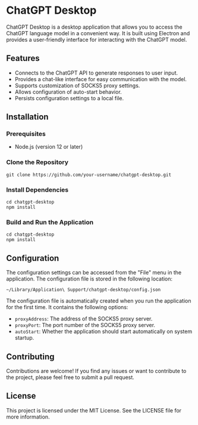 # ChatGPT Desktop

ChatGPT Desktop is a desktop application that allows you to access the ChatGPT language model in a convenient way. It is built using Electron and provides a user-friendly interface for interacting with the ChatGPT model.

## Features

- Connects to the ChatGPT API to generate responses to user input.
- Provides a chat-like interface for easy communication with the model.
- Supports customization of SOCKS5 proxy settings.
- Allows configuration of auto-start behavior.
- Persists configuration settings to a local file.

## Installation

### Prerequisites

- Node.js (version 12 or later)

### Clone the Repository

```shell
git clone https://github.com/your-username/chatgpt-desktop.git

```

### Install Dependencies

```shell
cd chatgpt-desktop
npm install
```
### Build and Run the Application

```shell
cd chatgpt-desktop
npm install
```

## Configuration
The configuration settings can be accessed from the "File" menu in the application. The configuration file is stored in the following location:

```shell
~/Library/Application\ Support/chatgpt-desktop/config.json
```

The configuration file is automatically created when you run the application for the first time. It contains the following options:

- `proxyAddress`: The address of the SOCKS5 proxy server.
- `proxyPort`: The port number of the SOCKS5 proxy server.
- `autoStart`: Whether the application should start automatically on system startup.


## Contributing
Contributions are welcome! If you find any issues or want to contribute to the project, please feel free to submit a pull request.


## License
This project is licensed under the MIT License. See the LICENSE file for more information.

